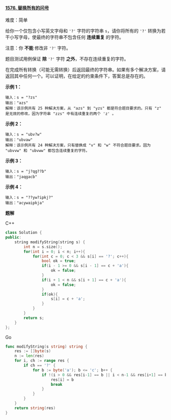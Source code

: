 #### [1576. 替换所有的问号](https://leetcode-cn.com/problems/replace-all-s-to-avoid-consecutive-repeating-characters/)

难度：简单

给你一个仅包含小写英文字母和 `'?'` 字符的字符串 `s`，请你将所有的 `'?'` 转换为若干小写字母，使最终的字符串不包含任何 **连续重复** 的字符。

注意：你 **不能** 修改非 `'?'` 字符。

题目测试用例保证 **除** `'?'` 字符 **之外**，不存在连续重复的字符。

在完成所有转换（可能无需转换）后返回最终的字符串。如果有多个解决方案，请返回其中任何一个。可以证明，在给定的约束条件下，答案总是存在的。

 

**示例 1：**

```
输入：s = "?zs"
输出："azs"
解释：该示例共有 25 种解决方案，从 "azs" 到 "yzs" 都是符合题目要求的。只有 "z" 是无效的修改，因为字符串 "zzs" 中有连续重复的两个 'z' 。
```

**示例 2：**

```
输入：s = "ubv?w"
输出："ubvaw"
解释：该示例共有 24 种解决方案，只有替换成 "v" 和 "w" 不符合题目要求。因为 "ubvvw" 和 "ubvww" 都包含连续重复的字符。
```

**示例 3：**

```
输入：s = "j?qg??b"
输出："jaqgacb"
```

**示例 4：**

```
输入：s = "??yw?ipkj?"
输出："acywaipkja"
```



**题解**

C++

```c++
class Solution {
public:
    string modifyString(string s) {
        int n = s.size();
        for(int i = 0; i < n; i++){
            for(int c = 0; c < 3 && s[i] == '?'; c++){
                bool ok = true;
                if(i - 1 >= 0 && s[i - 1] == c + 'a'){
                    ok = false;
                }
                if(i + 1 < n && s[i + 1] == c + 'a'){
                    ok = false;
                }
                if(ok){
                    s[i] = c + 'a';
                }
            }
        }
        return s;
    }
};
```

Go

```go
func modifyString(s string) string {
    res := []byte(s)
    n := len(res)
    for i, ch := range res {
        if ch == '?' {
            for b := byte('a'); b <= 'c'; b++ {
                if !(i > 0 && res[i-1] == b || i < n-1 && res[i+1] == b) {
                    res[i] = b
                    break
                }
            }
        }
    }
    return string(res)
}
```

